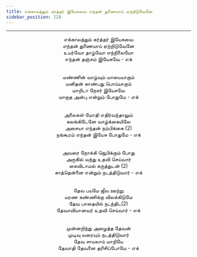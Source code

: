 ```yaml
---
title: எக்காலத்தும் கர்த்தர் இயேசுவை எந்தன் துணையாய் ஏற்றிடுவேனே
sidebar_position: 228
---
```


---
<center>
எக்காலத்தும் கர்த்தர் இயேசுவை<br/>
எந்தன் துணையாய் ஏற்றிடுவேனே<br/>
உயர்வோ தாழ்வோ எந்நிலையோ<br/>
எந்தன் தஞ்சம் இயேசுவே            - எக்<br/><br/>

மண்ணின் வாழ்வும் மாயையாகும்<br/>
மனிதன் காண்பது பொய்யாகும்<br/>
மாறிடா நேசர் இயேசவே<br/>
மாறாத அன்பு என்றும் போதுமே        - எக்<br/><br/>

அலைகள் மோதி எதிர்வந்தாலும்<br/>
கலங்கிடேனே வாழ்க்கையிலே<br/>
அசையா எந்தன் நம்பிக்கை    (2)<br/>
நங்கூரம் எந்தன் இயேசு போதுமே        - எக்<br/><br/>

அவரை நோக்கி ஜெபிக்கும் போது<br/>
அருகில் வந்து உதவி செய்வார்<br/>
கைவிடாமல் கருத்துடன் (2)<br/>
காத்தென்னை என்றும் நடத்திடுவார்    - எக்<br/><br/>

தேவ பயமே ஜீவ ஊற்று<br/>
மரண கண்ணிக்கு விலக்கிடுமே<br/>
தேவ பாதையில் நடந்திட(2)<br/>
தேவாவியானவர் உதவி செய்வார்        - எக்<br/><br/>

முன்னறிந்து அழைத்த தேவன்<br/>
முடிவு வரையும் நடத்திடுவார்<br/>
தேவ சாயலாய் மாறியே<br/>
தேவாதி தேவனை தரிசிப்போமே        - எக்
</center>
